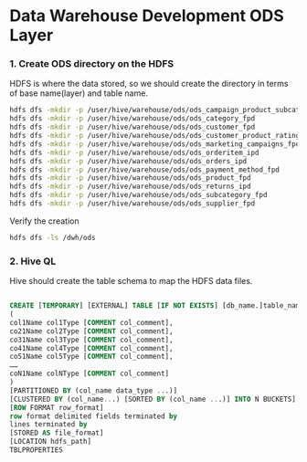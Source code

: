 # Data Warehouse Development ODS Layer

### 1. Create ODS directory on the HDFS

HDFS is where the data stored, so we should create the directory in terms of base name(layer) and table name.

```bash
hdfs dfs -mkdir -p /user/hive/warehouse/ods/ods_campaign_product_subcategory_fpd
hdfs dfs -mkdir -p /user/hive/warehouse/ods/ods_category_fpd
hdfs dfs -mkdir -p /user/hive/warehouse/ods/ods_customer_fpd
hdfs dfs -mkdir -p /user/hive/warehouse/ods/ods_customer_product_ratings_ipd
hdfs dfs -mkdir -p /user/hive/warehouse/ods/ods_marketing_campaigns_fpd
hdfs dfs -mkdir -p /user/hive/warehouse/ods/ods_orderitem_ipd
hdfs dfs -mkdir -p /user/hive/warehouse/ods/ods_orders_ipd
hdfs dfs -mkdir -p /user/hive/warehouse/ods/ods_payment_method_fpd
hdfs dfs -mkdir -p /user/hive/warehouse/ods/ods_product_fpd
hdfs dfs -mkdir -p /user/hive/warehouse/ods/ods_returns_ipd
hdfs dfs -mkdir -p /user/hive/warehouse/ods/ods_subcategory_fpd
hdfs dfs -mkdir -p /user/hive/warehouse/ods/ods_supplier_fpd
```

Verify the creation

```bash
hdfs dfs -ls /dwh/ods
```

### 2. Hive QL

Hive should create the table schema to map the HDFS data files.

```sql

CREATE [TEMPORARY] [EXTERNAL] TABLE [IF NOT EXISTS] [db_name.]table_name
(
col1Name col1Type [COMMENT col_comment],
co21Name col2Type [COMMENT col_comment],
co31Name col3Type [COMMENT col_comment],
co41Name col4Type [COMMENT col_comment],
co51Name col5Type [COMMENT col_comment],
……
coN1Name colNType [COMMENT col_comment]
)
[PARTITIONED BY (col_name data_type ...)]
[CLUSTERED BY (col_name...) [SORTED BY (col_name ...)] INTO N BUCKETS]
[ROW FORMAT row_format]
row format delimited fields terminated by
lines terminated by
[STORED AS file_format]
[LOCATION hdfs_path]
TBLPROPERTIES
```
